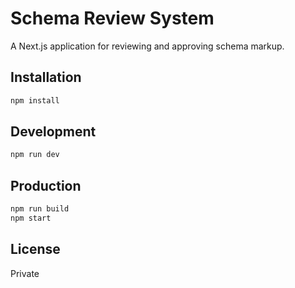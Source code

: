 # Schema Review System

A Next.js application for reviewing and approving schema markup.

## Installation

```bash
npm install
```

## Development

```bash
npm run dev
```

## Production

```bash
npm run build
npm start
```

## License

Private

